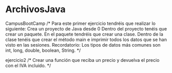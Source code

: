 # ArchivosJava

CampusBootCamp
/*
Para este primer ejercicio tendréis que realizar lo siguiente:
Crea un proyecto de Java desde 0
Dentro del proyecto tenéis que crear un paquete. En el paquete tendréis que crear una clase.
Dentro de la clase tenéis que crear el método main e imprimir todos los datos que se han visto en las sesiones.
Recordatorio: Los tipos de datos más comunes son int, long, double, boolean, String.
 */

ejercicio2 
/*
Crear una función que reciba un precio y devuelva el precio con el IVA incluido.
*/
